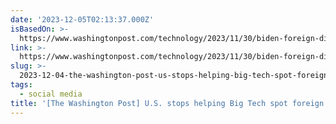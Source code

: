 ```yaml
---
date: '2023-12-05T02:13:37.000Z'
isBasedOn: >-
  https://www.washingtonpost.com/technology/2023/11/30/biden-foreign-disinformation-social-media-election-interference
link: >-
  https://www.washingtonpost.com/technology/2023/11/30/biden-foreign-disinformation-social-media-election-interference
slug: >-
  2023-12-04-the-washington-post-us-stops-helping-big-tech-spot-foreign-meddling-ami
tags:
  - social media
title: '[The Washington Post] U.S. stops helping Big Tech spot foreign meddling ami'
---
```



